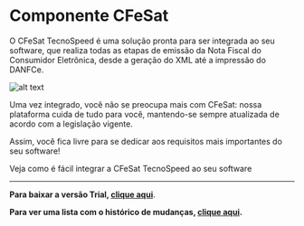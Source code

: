 ﻿# Componente CFeSat

O CFeSat TecnoSpeed é uma solução pronta para ser integrada ao seu software, que realiza todas as etapas de emissão da Nota Fiscal do Consumidor Eletrônica, desde a geração do XML até a impressão do DANFCe.

![alt text](https://tecnospeed.com.br/images/workflow-cfe.svg "Fluxo de emissão CFeSat")

Uma vez integrado, você não se preocupa mais com CFeSat: nossa plataforma cuida de tudo para você, mantendo-se sempre atualizada de acordo com a legislação vigente.

Assim, você fica livre para se dedicar aos requisitos mais importantes do seu software!

Veja como é fácil integrar a CFeSat TecnoSpeed ao seu software

***

**Para baixar a versão Trial, [clique aqui](https://s3-sa-east-1.amazonaws.com/tecnospeed-trial/setup_cfesat_tecnoaccount_6.1.37.2.exe "Baixar o Componente CFeSat Trial")**.

**Para ver uma lista com o histórico de mudanças, [clique aqui](https://github.com/tecnospeed/Componente-SAT/blob/master/CHANGELOG.md "Changelog").**
